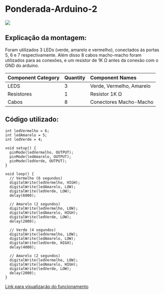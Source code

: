 # Ponderada-Arduino-2

<img src='PXL_20241029_085758840.jpg'>

## Explicação da montagem:

Foram utilizados 3 LEDs (verde, amarelo e vermelho), conectados às portas 5, 6 e 7 respectivamente. Além disso 8 cabos macho-macho foram utilizados para as conexões, e um resistor de 1K Ω antes da conexão com o GND do arduino.

| Component Category   | Quantity   | Component Names                   |
|:---------------------|:-----------|:----------------------------------|
| LEDS                 | 3          | Verde, Vermelho, Amarelo          |
| Resistores           | 1          | Resistor 1K Ω                     |
| Cabos                | 8          | Conectores Macho-Macho            |

## Código utilizado:

```
int ledVermelho = 6;
int ledAmarelo = 5;
int ledVerde = 4;

void setup() {
  pinMode(ledVermelho, OUTPUT);
  pinMode(ledAmarelo, OUTPUT);
  pinMode(ledVerde, OUTPUT);
}

void loop() {
  // Vermelho (6 segundos)
  digitalWrite(ledVermelho, HIGH);
  digitalWrite(ledAmarelo, LOW);
  digitalWrite(ledVerde, LOW);
  delay(6000);

  // Amarelo (2 segundos)
  digitalWrite(ledVermelho, LOW);
  digitalWrite(ledAmarelo, HIGH);
  digitalWrite(ledVerde, LOW);
  delay(2000);

  // Verde (4 segundos)
  digitalWrite(ledVermelho, LOW);
  digitalWrite(ledAmarelo, LOW);
  digitalWrite(ledVerde, HIGH);
  delay(4000);

  // Amarelo (2 segundos)
  digitalWrite(ledVermelho, LOW);
  digitalWrite(ledAmarelo, HIGH);
  digitalWrite(ledVerde, LOW);
  delay(2000);
}
```

[Link para visualização do funcionamento](https://www.youtube.com/watch?v=oWXmuI6rF3A)
